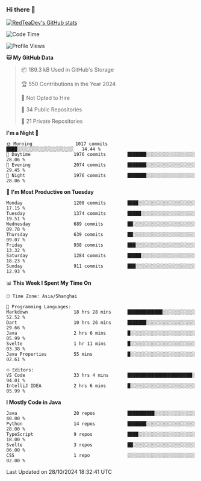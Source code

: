 ### Hi there 👋

<!--
**RedTeaDev/RedTeaDev** is a ✨ _special_ ✨ repository because its `README.md` (this file) appears on your GitHub profile.

Here are some ideas to get you started:

- 🔭 I’m currently working on ...
- 🌱 I’m currently learning ...
- 👯 I’m looking to collaborate on ...
- 🤔 I’m looking for help with ...
- 💬 Ask me about ...
- 📫 How to reach me: ...
- 😄 Pronouns: ...
- ⚡ Fun fact: ...
-->

<!--
[![wakatime](https://wakatime.com/badge/user/6b101ed0-04c0-4490-9283-eb61f2efff96.svg)](https://wakatime.com/@6b101ed0-04c0-4490-9283-eb61f2efff96)
!-->

[![RedTeaDev's GitHub stats](https://github-readme-stats.vercel.app/api?username=RedTeaDev\&include_all_commits=true)](https://github.com/anuraghazra/github-readme-stats)
<!--
[![willianrod's wakatime stats](https://github-readme-stats.vercel.app/api/wakatime?username=RedTeaDev)](https://github.com/anuraghazra/github-readme-stats)
!-->
<!--START_SECTION:waka-->
![Code Time](http://img.shields.io/badge/Code%20Time-2%2C671%20hrs%2013%20mins-blue)

![Profile Views](http://img.shields.io/badge/Profile%20Views-0-blue)

**🐱 My GitHub Data** 

> 📦 189.3 kB Used in GitHub's Storage 
 > 
> 🏆 550 Contributions in the Year 2024
 > 
> 🚫 Not Opted to Hire
 > 
> 📜 34 Public Repositories 
 > 
> 🔑 21 Private Repositories 
 > 
**I'm a Night 🦉** 

```text
🌞 Morning                1017 commits        ████░░░░░░░░░░░░░░░░░░░░░   14.44 % 
🌆 Daytime                1976 commits        ███████░░░░░░░░░░░░░░░░░░   28.06 % 
🌃 Evening                2074 commits        ███████░░░░░░░░░░░░░░░░░░   29.45 % 
🌙 Night                  1976 commits        ███████░░░░░░░░░░░░░░░░░░   28.06 % 
```
📅 **I'm Most Productive on Tuesday** 

```text
Monday                   1208 commits        ████░░░░░░░░░░░░░░░░░░░░░   17.15 % 
Tuesday                  1374 commits        █████░░░░░░░░░░░░░░░░░░░░   19.51 % 
Wednesday                689 commits         ██░░░░░░░░░░░░░░░░░░░░░░░   09.78 % 
Thursday                 639 commits         ██░░░░░░░░░░░░░░░░░░░░░░░   09.07 % 
Friday                   938 commits         ███░░░░░░░░░░░░░░░░░░░░░░   13.32 % 
Saturday                 1284 commits        █████░░░░░░░░░░░░░░░░░░░░   18.23 % 
Sunday                   911 commits         ███░░░░░░░░░░░░░░░░░░░░░░   12.93 % 
```


📊 **This Week I Spent My Time On** 

```text
🕑︎ Time Zone: Asia/Shanghai

💬 Programming Languages: 
Markdown                 18 hrs 28 mins      █████████████░░░░░░░░░░░░   52.52 % 
Dart                     10 hrs 26 mins      ███████░░░░░░░░░░░░░░░░░░   29.66 % 
Java                     2 hrs 6 mins        █░░░░░░░░░░░░░░░░░░░░░░░░   05.99 % 
Svelte                   1 hr 11 mins        █░░░░░░░░░░░░░░░░░░░░░░░░   03.38 % 
Java Properties          55 mins             █░░░░░░░░░░░░░░░░░░░░░░░░   02.61 % 

🔥 Editors: 
VS Code                  33 hrs 4 mins       ████████████████████████░   94.01 % 
IntelliJ IDEA            2 hrs 6 mins        █░░░░░░░░░░░░░░░░░░░░░░░░   05.99 % 
```

**I Mostly Code in Java** 

```text
Java                     20 repos            ██████████░░░░░░░░░░░░░░░   40.00 % 
Python                   14 repos            ███████░░░░░░░░░░░░░░░░░░   28.00 % 
TypeScript               9 repos             ████░░░░░░░░░░░░░░░░░░░░░   18.00 % 
Svelte                   3 repos             ██░░░░░░░░░░░░░░░░░░░░░░░   06.00 % 
CSS                      1 repo              ░░░░░░░░░░░░░░░░░░░░░░░░░   02.00 % 
```




 Last Updated on 28/10/2024 18:32:41 UTC
<!--END_SECTION:waka-->


